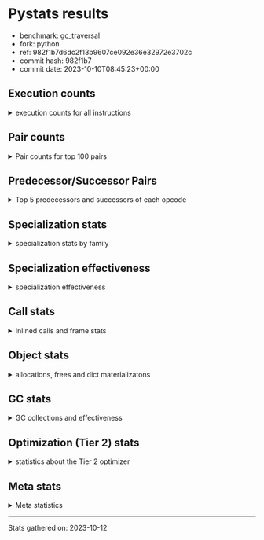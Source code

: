 
# Pystats results

- benchmark: gc_traversal
- fork: python
- ref: 982f1b7d6dc2f13b9607ce092e36e32972e3702c
- commit hash: 982f1b7
- commit date: 2023-10-10T08:45:23+00:00

## Execution counts

<details>
<summary> execution counts for all instructions </summary>

|Name | Count | Self | Cumulative | Miss ratio | 
|---|---:|---:|---:|---:|
| LOAD_FAST | 30,158,100 | 16.7% | 16.7% |  |
| STORE_FAST | 30,157,860 | 16.7% | 33.4% |  |
| FOR_ITER_RANGE | 30,092,040 | 16.6% | 50.0% |  |
| JUMP_BACKWARD | 30,031,920 | 16.6% | 66.6% |  |
| STORE_SUBSCR_LIST_INT | 29,970,000 | 16.6% | 83.2% |  |
| LOAD_FAST_LOAD_FAST | 29,970,000 | 16.6% | 99.8% |  |
| LOAD_CONST | 61,980 | 0.0% | 99.8% |  |
| LOAD_GLOBAL_BUILTIN | 60,120 | 0.0% | 99.8% |  |
| GET_ITER | 60,120 | 0.0% | 99.9% |  |
| CALL_BUILTIN_CLASS | 60,120 | 0.0% | 99.9% |  |
| BUILD_LIST | 60,120 | 0.0% | 99.9% |  |
| BINARY_OP | 60,040 | 0.0% | 100.0% |  |
| PUSH_NULL | 7,860 | 0.0% | 100.0% |  |
| LOAD_GLOBAL_MODULE | 7,780 | 0.0% | 100.0% |  |
| LOAD_ATTR_MODULE | 7,720 | 0.0% | 100.0% |  |
| CALL | 4,060 | 0.0% | 100.0% |  |
| CALL_BUILTIN_FAST_WITH_KEYWORDS | 3,840 | 0.0% | 100.0% |  |
| POP_TOP | 1,980 | 0.0% | 100.0% |  |
| POP_JUMP_IF_NOT_NONE | 1,920 | 0.0% | 100.0% |  |
| POP_JUMP_IF_FALSE | 1,920 | 0.0% | 100.0% |  |
| COMPARE_OP_INT | 1,920 | 0.0% | 100.0% |  |
| BINARY_OP_SUBTRACT_FLOAT | 1,920 | 0.0% | 100.0% |  |
| BINARY_OP_ADD_FLOAT | 1,920 | 0.0% | 100.0% | 3.1% |
| RETURN_VALUE | 180 | 0.0% | 100.0% |  |
| RESUME_CHECK | 180 | 0.0% | 100.0% |  |
| LOAD_DEREF | 180 | 0.0% | 100.0% |  |
| CALL_FUNCTION_EX | 120 | 0.0% | 100.0% |  |
| LOAD_GLOBAL | 100 | 0.0% | 100.0% |  |
| NOP | 60 | 0.0% | 100.0% |  |
| LIST_EXTEND | 60 | 0.0% | 100.0% |  |
| COPY_FREE_VARS | 60 | 0.0% | 100.0% |  |
| CALL_PY_EXACT_ARGS | 60 | 0.0% | 100.0% |  |
| CALL_INTRINSIC_1 | 60 | 0.0% | 100.0% |  |
| LOAD_ATTR | 40 | 0.0% | 100.0% |  |


</details>

## Pair counts

<details>
<summary> Pair counts for top 100 pairs </summary>

|Pair | Count | Self | Cumulative | 
|---|---:|---:|---:|
| JUMP_BACKWARD FOR_ITER_RANGE | 30,031,920 | 16.6% | 16.6% |
| FOR_ITER_RANGE STORE_FAST | 30,031,920 | 16.6% | 33.2% |
| STORE_SUBSCR_LIST_INT JUMP_BACKWARD | 29,970,000 | 16.6% | 49.8% |
| STORE_FAST LOAD_FAST_LOAD_FAST | 29,970,000 | 16.6% | 66.4% |
| LOAD_FAST_LOAD_FAST LOAD_FAST | 29,970,000 | 16.6% | 83.0% |
| LOAD_FAST STORE_SUBSCR_LIST_INT | 29,970,000 | 16.6% | 99.5% |
| LOAD_GLOBAL_BUILTIN LOAD_FAST | 60,120 | 0.0% | 99.6% |
| GET_ITER FOR_ITER_RANGE | 60,120 | 0.0% | 99.6% |
| FOR_ITER_RANGE LOAD_FAST | 60,120 | 0.0% | 99.6% |
| CALL_BUILTIN_CLASS GET_ITER | 60,120 | 0.0% | 99.7% |
| STORE_FAST LOAD_GLOBAL_BUILTIN | 60,080 | 0.0% | 99.7% |
| LOAD_FAST CALL_BUILTIN_CLASS | 60,080 | 0.0% | 99.7% |
| STORE_FAST LOAD_CONST | 60,000 | 0.0% | 99.8% |
| STORE_FAST JUMP_BACKWARD | 60,000 | 0.0% | 99.8% |
| LOAD_FAST STORE_FAST | 60,000 | 0.0% | 99.8% |
| LOAD_FAST BINARY_OP | 60,000 | 0.0% | 99.9% |
| LOAD_CONST BUILD_LIST | 60,000 | 0.0% | 99.9% |
| BUILD_LIST LOAD_FAST | 60,000 | 0.0% | 99.9% |
| BINARY_OP STORE_FAST | 60,000 | 0.0% | 100.0% |
| LOAD_ATTR_MODULE PUSH_NULL | 7,720 | 0.0% | 100.0% |
| LOAD_GLOBAL_MODULE LOAD_ATTR_MODULE | 7,700 | 0.0% | 100.0% |
| PUSH_NULL CALL | 3,900 | 0.0% | 100.0% |
| STORE_FAST LOAD_GLOBAL_MODULE | 3,880 | 0.0% | 100.0% |
| STORE_FAST LOAD_FAST | 3,840 | 0.0% | 100.0% |
| PUSH_NULL CALL_BUILTIN_FAST_WITH_KEYWORDS | 3,840 | 0.0% | 100.0% |
| POP_TOP LOAD_GLOBAL_MODULE | 1,920 | 0.0% | 100.0% |
| POP_JUMP_IF_NOT_NONE LOAD_FAST | 1,920 | 0.0% | 100.0% |
| POP_JUMP_IF_FALSE JUMP_BACKWARD | 1,920 | 0.0% | 100.0% |
| LOAD_FAST POP_JUMP_IF_NOT_NONE | 1,920 | 0.0% | 100.0% |
| LOAD_FAST LOAD_GLOBAL_MODULE | 1,920 | 0.0% | 100.0% |
| LOAD_FAST LOAD_CONST | 1,920 | 0.0% | 100.0% |
| LOAD_FAST BINARY_OP_SUBTRACT_FLOAT | 1,920 | 0.0% | 100.0% |
| LOAD_CONST COMPARE_OP_INT | 1,920 | 0.0% | 100.0% |
| COMPARE_OP_INT POP_JUMP_IF_FALSE | 1,920 | 0.0% | 100.0% |
| CALL_BUILTIN_FAST_WITH_KEYWORDS STORE_FAST | 1,920 | 0.0% | 100.0% |
| CALL_BUILTIN_FAST_WITH_KEYWORDS POP_TOP | 1,920 | 0.0% | 100.0% |
| CALL STORE_FAST | 1,920 | 0.0% | 100.0% |
| CALL LOAD_FAST | 1,920 | 0.0% | 100.0% |
| BINARY_OP_SUBTRACT_FLOAT BINARY_OP_ADD_FLOAT | 1,920 | 0.0% | 100.0% |
| BINARY_OP_ADD_FLOAT STORE_FAST | 1,920 | 0.0% | 100.0% |
| PUSH_NULL LOAD_FAST | 120 | 0.0% | 100.0% |
| LOAD_FAST RETURN_VALUE | 120 | 0.0% | 100.0% |
| LOAD_DEREF PUSH_NULL | 120 | 0.0% | 100.0% |
| CALL CALL | 100 | 0.0% | 100.0% |
| STORE_FAST LOAD_GLOBAL | 60 | 0.0% | 100.0% |
| RETURN_VALUE STORE_FAST | 60 | 0.0% | 100.0% |
| RETURN_VALUE RETURN_VALUE | 60 | 0.0% | 100.0% |
| RESUME_CHECK LOAD_DEREF | 60 | 0.0% | 100.0% |
| RESUME_CHECK LOAD_CONST | 60 | 0.0% | 100.0% |
| RESUME_CHECK BUILD_LIST | 60 | 0.0% | 100.0% |
| POP_TOP NOP | 60 | 0.0% | 100.0% |
| NOP LOAD_DEREF | 60 | 0.0% | 100.0% |
| LOAD_GLOBAL_MODULE LOAD_FAST | 60 | 0.0% | 100.0% |
| LOAD_FAST CALL_FUNCTION_EX | 60 | 0.0% | 100.0% |
| LOAD_FAST CALL | 60 | 0.0% | 100.0% |
| LOAD_FAST BUILD_LIST | 60 | 0.0% | 100.0% |
| LOAD_DEREF LIST_EXTEND | 60 | 0.0% | 100.0% |
| LOAD_CONST STORE_FAST | 60 | 0.0% | 100.0% |
| LIST_EXTEND CALL_INTRINSIC_1 | 60 | 0.0% | 100.0% |
| COPY_FREE_VARS RESUME_CHECK | 60 | 0.0% | 100.0% |
| CALL_PY_EXACT_ARGS RESUME_CHECK | 60 | 0.0% | 100.0% |
| CALL_INTRINSIC_1 CALL_FUNCTION_EX | 60 | 0.0% | 100.0% |
| CALL_FUNCTION_EX RESUME_CHECK | 60 | 0.0% | 100.0% |
| CALL_FUNCTION_EX COPY_FREE_VARS | 60 | 0.0% | 100.0% |
| CALL POP_TOP | 60 | 0.0% | 100.0% |
| BUILD_LIST STORE_FAST | 60 | 0.0% | 100.0% |
| BUILD_LIST LOAD_DEREF | 60 | 0.0% | 100.0% |
| RETURN_VALUE LOAD_GLOBAL | 40 | 0.0% | 100.0% |
| LOAD_GLOBAL LOAD_GLOBAL_MODULE | 40 | 0.0% | 100.0% |
| LOAD_GLOBAL LOAD_GLOBAL_BUILTIN | 40 | 0.0% | 100.0% |
| LOAD_FAST CALL_PY_EXACT_ARGS | 40 | 0.0% | 100.0% |
| CALL CALL_BUILTIN_CLASS | 40 | 0.0% | 100.0% |
| BINARY_OP BINARY_OP | 40 | 0.0% | 100.0% |
| RETURN_VALUE LOAD_GLOBAL_MODULE | 20 | 0.0% | 100.0% |
| LOAD_GLOBAL_MODULE LOAD_ATTR | 20 | 0.0% | 100.0% |
| LOAD_GLOBAL LOAD_ATTR | 20 | 0.0% | 100.0% |
| LOAD_ATTR PUSH_NULL | 20 | 0.0% | 100.0% |
| LOAD_ATTR LOAD_ATTR_MODULE | 20 | 0.0% | 100.0% |
| CALL CALL_PY_EXACT_ARGS | 20 | 0.0% | 100.0% |


</details>

## Predecessor/Successor Pairs

<details>
<summary> Top 5 predecessors and successors of each opcode </summary>

### GET_ITER

<details>
<summary> Successors and predecessors for GET_ITER </summary>

|Predecessors | Count | Percentage | 
|---|---:|---:|
| CALL_BUILTIN_CLASS | 60,120 | 100.0% |

|Successors | Count | Percentage | 
|---|---:|---:|
| FOR_ITER_RANGE | 60,120 | 100.0% |


</details>

### NOP

<details>
<summary> Successors and predecessors for NOP </summary>

|Predecessors | Count | Percentage | 
|---|---:|---:|
| POP_TOP | 60 | 100.0% |

|Successors | Count | Percentage | 
|---|---:|---:|
| LOAD_DEREF | 60 | 100.0% |


</details>

### POP_TOP

<details>
<summary> Successors and predecessors for POP_TOP </summary>

|Predecessors | Count | Percentage | 
|---|---:|---:|
| CALL_BUILTIN_FAST_WITH_KEYWORDS | 1,920 | 97.0% |
| CALL | 60 | 3.0% |

|Successors | Count | Percentage | 
|---|---:|---:|
| LOAD_GLOBAL_MODULE | 1,920 | 97.0% |
| NOP | 60 | 3.0% |


</details>

### PUSH_NULL

<details>
<summary> Successors and predecessors for PUSH_NULL </summary>

|Predecessors | Count | Percentage | 
|---|---:|---:|
| LOAD_ATTR_MODULE | 7,720 | 98.2% |
| LOAD_DEREF | 120 | 1.5% |
| LOAD_ATTR | 20 | 0.3% |

|Successors | Count | Percentage | 
|---|---:|---:|
| CALL | 3,900 | 49.6% |
| CALL_BUILTIN_FAST_WITH_KEYWORDS | 3,840 | 48.9% |
| LOAD_FAST | 120 | 1.5% |


</details>

### RETURN_VALUE

<details>
<summary> Successors and predecessors for RETURN_VALUE </summary>

|Predecessors | Count | Percentage | 
|---|---:|---:|
| LOAD_FAST | 120 | 66.7% |
| RETURN_VALUE | 60 | 33.3% |

|Successors | Count | Percentage | 
|---|---:|---:|
| STORE_FAST | 60 | 33.3% |
| RETURN_VALUE | 60 | 33.3% |
| LOAD_GLOBAL | 40 | 22.2% |
| LOAD_GLOBAL_MODULE | 20 | 11.1% |


</details>

### BINARY_OP

<details>
<summary> Successors and predecessors for BINARY_OP </summary>

|Predecessors | Count | Percentage | 
|---|---:|---:|
| LOAD_FAST | 60,000 | 99.9% |
| BINARY_OP | 40 | 0.1% |

|Successors | Count | Percentage | 
|---|---:|---:|
| STORE_FAST | 60,000 | 99.9% |
| BINARY_OP | 40 | 0.1% |


</details>

### BUILD_LIST

<details>
<summary> Successors and predecessors for BUILD_LIST </summary>

|Predecessors | Count | Percentage | 
|---|---:|---:|
| LOAD_CONST | 60,000 | 99.8% |
| RESUME_CHECK | 60 | 0.1% |
| LOAD_FAST | 60 | 0.1% |

|Successors | Count | Percentage | 
|---|---:|---:|
| LOAD_FAST | 60,000 | 99.8% |
| STORE_FAST | 60 | 0.1% |
| LOAD_DEREF | 60 | 0.1% |


</details>

### CALL

<details>
<summary> Successors and predecessors for CALL </summary>

|Predecessors | Count | Percentage | 
|---|---:|---:|
| PUSH_NULL | 3,900 | 96.1% |
| CALL | 100 | 2.5% |
| LOAD_FAST | 60 | 1.5% |

|Successors | Count | Percentage | 
|---|---:|---:|
| STORE_FAST | 1,920 | 47.3% |
| LOAD_FAST | 1,920 | 47.3% |
| CALL | 100 | 2.5% |
| POP_TOP | 60 | 1.5% |
| CALL_BUILTIN_CLASS | 40 | 1.0% |


</details>

### CALL_FUNCTION_EX

<details>
<summary> Successors and predecessors for CALL_FUNCTION_EX </summary>

|Predecessors | Count | Percentage | 
|---|---:|---:|
| LOAD_FAST | 60 | 50.0% |
| CALL_INTRINSIC_1 | 60 | 50.0% |

|Successors | Count | Percentage | 
|---|---:|---:|
| RESUME_CHECK | 60 | 50.0% |
| COPY_FREE_VARS | 60 | 50.0% |


</details>

### CALL_INTRINSIC_1

<details>
<summary> Successors and predecessors for CALL_INTRINSIC_1 </summary>

|Predecessors | Count | Percentage | 
|---|---:|---:|
| LIST_EXTEND | 60 | 100.0% |

|Successors | Count | Percentage | 
|---|---:|---:|
| CALL_FUNCTION_EX | 60 | 100.0% |


</details>

### COPY_FREE_VARS

<details>
<summary> Successors and predecessors for COPY_FREE_VARS </summary>

|Predecessors | Count | Percentage | 
|---|---:|---:|
| CALL_FUNCTION_EX | 60 | 100.0% |

|Successors | Count | Percentage | 
|---|---:|---:|
| RESUME_CHECK | 60 | 100.0% |


</details>

### JUMP_BACKWARD

<details>
<summary> Successors and predecessors for JUMP_BACKWARD </summary>

|Predecessors | Count | Percentage | 
|---|---:|---:|
| STORE_SUBSCR_LIST_INT | 29,970,000 | 99.8% |
| STORE_FAST | 60,000 | 0.2% |
| POP_JUMP_IF_FALSE | 1,920 | 0.0% |

|Successors | Count | Percentage | 
|---|---:|---:|
| FOR_ITER_RANGE | 30,031,920 | 100.0% |


</details>

### LIST_EXTEND

<details>
<summary> Successors and predecessors for LIST_EXTEND </summary>

|Predecessors | Count | Percentage | 
|---|---:|---:|
| LOAD_DEREF | 60 | 100.0% |

|Successors | Count | Percentage | 
|---|---:|---:|
| CALL_INTRINSIC_1 | 60 | 100.0% |


</details>

### LOAD_ATTR

<details>
<summary> Successors and predecessors for LOAD_ATTR </summary>

|Predecessors | Count | Percentage | 
|---|---:|---:|
| LOAD_GLOBAL_MODULE | 20 | 50.0% |
| LOAD_GLOBAL | 20 | 50.0% |

|Successors | Count | Percentage | 
|---|---:|---:|
| PUSH_NULL | 20 | 50.0% |
| LOAD_ATTR_MODULE | 20 | 50.0% |


</details>

### LOAD_CONST

<details>
<summary> Successors and predecessors for LOAD_CONST </summary>

|Predecessors | Count | Percentage | 
|---|---:|---:|
| STORE_FAST | 60,000 | 96.8% |
| LOAD_FAST | 1,920 | 3.1% |
| RESUME_CHECK | 60 | 0.1% |

|Successors | Count | Percentage | 
|---|---:|---:|
| BUILD_LIST | 60,000 | 96.8% |
| COMPARE_OP_INT | 1,920 | 3.1% |
| STORE_FAST | 60 | 0.1% |


</details>

### LOAD_DEREF

<details>
<summary> Successors and predecessors for LOAD_DEREF </summary>

|Predecessors | Count | Percentage | 
|---|---:|---:|
| RESUME_CHECK | 60 | 33.3% |
| NOP | 60 | 33.3% |
| BUILD_LIST | 60 | 33.3% |

|Successors | Count | Percentage | 
|---|---:|---:|
| PUSH_NULL | 120 | 66.7% |
| LIST_EXTEND | 60 | 33.3% |


</details>

### LOAD_FAST

<details>
<summary> Successors and predecessors for LOAD_FAST </summary>

|Predecessors | Count | Percentage | 
|---|---:|---:|
| LOAD_FAST_LOAD_FAST | 29,970,000 | 99.4% |
| LOAD_GLOBAL_BUILTIN | 60,120 | 0.2% |
| FOR_ITER_RANGE | 60,120 | 0.2% |
| BUILD_LIST | 60,000 | 0.2% |
| STORE_FAST | 3,840 | 0.0% |

|Successors | Count | Percentage | 
|---|---:|---:|
| STORE_SUBSCR_LIST_INT | 29,970,000 | 99.4% |
| CALL_BUILTIN_CLASS | 60,080 | 0.2% |
| STORE_FAST | 60,000 | 0.2% |
| BINARY_OP | 60,000 | 0.2% |
| POP_JUMP_IF_NOT_NONE | 1,920 | 0.0% |


</details>

### LOAD_FAST_LOAD_FAST

<details>
<summary> Successors and predecessors for LOAD_FAST_LOAD_FAST </summary>

|Predecessors | Count | Percentage | 
|---|---:|---:|
| STORE_FAST | 29,970,000 | 100.0% |

|Successors | Count | Percentage | 
|---|---:|---:|
| LOAD_FAST | 29,970,000 | 100.0% |


</details>

### LOAD_GLOBAL

<details>
<summary> Successors and predecessors for LOAD_GLOBAL </summary>

|Predecessors | Count | Percentage | 
|---|---:|---:|
| STORE_FAST | 60 | 60.0% |
| RETURN_VALUE | 40 | 40.0% |

|Successors | Count | Percentage | 
|---|---:|---:|
| LOAD_GLOBAL_MODULE | 40 | 40.0% |
| LOAD_GLOBAL_BUILTIN | 40 | 40.0% |
| LOAD_ATTR | 20 | 20.0% |


</details>

### POP_JUMP_IF_FALSE

<details>
<summary> Successors and predecessors for POP_JUMP_IF_FALSE </summary>

|Predecessors | Count | Percentage | 
|---|---:|---:|
| COMPARE_OP_INT | 1,920 | 100.0% |

|Successors | Count | Percentage | 
|---|---:|---:|
| JUMP_BACKWARD | 1,920 | 100.0% |


</details>

### POP_JUMP_IF_NOT_NONE

<details>
<summary> Successors and predecessors for POP_JUMP_IF_NOT_NONE </summary>

|Predecessors | Count | Percentage | 
|---|---:|---:|
| LOAD_FAST | 1,920 | 100.0% |

|Successors | Count | Percentage | 
|---|---:|---:|
| LOAD_FAST | 1,920 | 100.0% |


</details>

### STORE_FAST

<details>
<summary> Successors and predecessors for STORE_FAST </summary>

|Predecessors | Count | Percentage | 
|---|---:|---:|
| FOR_ITER_RANGE | 30,031,920 | 99.6% |
| LOAD_FAST | 60,000 | 0.2% |
| BINARY_OP | 60,000 | 0.2% |
| CALL_BUILTIN_FAST_WITH_KEYWORDS | 1,920 | 0.0% |
| CALL | 1,920 | 0.0% |

|Successors | Count | Percentage | 
|---|---:|---:|
| LOAD_FAST_LOAD_FAST | 29,970,000 | 99.4% |
| LOAD_GLOBAL_BUILTIN | 60,080 | 0.2% |
| LOAD_CONST | 60,000 | 0.2% |
| JUMP_BACKWARD | 60,000 | 0.2% |
| LOAD_GLOBAL_MODULE | 3,880 | 0.0% |


</details>

### BINARY_OP_ADD_FLOAT

<details>
<summary> Successors and predecessors for BINARY_OP_ADD_FLOAT </summary>

|Predecessors | Count | Percentage | 
|---|---:|---:|
| BINARY_OP_SUBTRACT_FLOAT | 1,920 | 100.0% |

|Successors | Count | Percentage | 
|---|---:|---:|
| STORE_FAST | 1,920 | 100.0% |


</details>

### BINARY_OP_SUBTRACT_FLOAT

<details>
<summary> Successors and predecessors for BINARY_OP_SUBTRACT_FLOAT </summary>

|Predecessors | Count | Percentage | 
|---|---:|---:|
| LOAD_FAST | 1,920 | 100.0% |

|Successors | Count | Percentage | 
|---|---:|---:|
| BINARY_OP_ADD_FLOAT | 1,920 | 100.0% |


</details>

### CALL_BUILTIN_CLASS

<details>
<summary> Successors and predecessors for CALL_BUILTIN_CLASS </summary>

|Predecessors | Count | Percentage | 
|---|---:|---:|
| LOAD_FAST | 60,080 | 99.9% |
| CALL | 40 | 0.1% |

|Successors | Count | Percentage | 
|---|---:|---:|
| GET_ITER | 60,120 | 100.0% |


</details>

### CALL_BUILTIN_FAST_WITH_KEYWORDS

<details>
<summary> Successors and predecessors for CALL_BUILTIN_FAST_WITH_KEYWORDS </summary>

|Predecessors | Count | Percentage | 
|---|---:|---:|
| PUSH_NULL | 3,840 | 100.0% |

|Successors | Count | Percentage | 
|---|---:|---:|
| STORE_FAST | 1,920 | 50.0% |
| POP_TOP | 1,920 | 50.0% |


</details>

### CALL_PY_EXACT_ARGS

<details>
<summary> Successors and predecessors for CALL_PY_EXACT_ARGS </summary>

|Predecessors | Count | Percentage | 
|---|---:|---:|
| LOAD_FAST | 40 | 66.7% |
| CALL | 20 | 33.3% |

|Successors | Count | Percentage | 
|---|---:|---:|
| RESUME_CHECK | 60 | 100.0% |


</details>

### COMPARE_OP_INT

<details>
<summary> Successors and predecessors for COMPARE_OP_INT </summary>

|Predecessors | Count | Percentage | 
|---|---:|---:|
| LOAD_CONST | 1,920 | 100.0% |

|Successors | Count | Percentage | 
|---|---:|---:|
| POP_JUMP_IF_FALSE | 1,920 | 100.0% |


</details>

### FOR_ITER_RANGE

<details>
<summary> Successors and predecessors for FOR_ITER_RANGE </summary>

|Predecessors | Count | Percentage | 
|---|---:|---:|
| JUMP_BACKWARD | 30,031,920 | 99.8% |
| GET_ITER | 60,120 | 0.2% |

|Successors | Count | Percentage | 
|---|---:|---:|
| STORE_FAST | 30,031,920 | 99.8% |
| LOAD_FAST | 60,120 | 0.2% |


</details>

### LOAD_ATTR_MODULE

<details>
<summary> Successors and predecessors for LOAD_ATTR_MODULE </summary>

|Predecessors | Count | Percentage | 
|---|---:|---:|
| LOAD_GLOBAL_MODULE | 7,700 | 99.7% |
| LOAD_ATTR | 20 | 0.3% |

|Successors | Count | Percentage | 
|---|---:|---:|
| PUSH_NULL | 7,720 | 100.0% |


</details>

### LOAD_GLOBAL_BUILTIN

<details>
<summary> Successors and predecessors for LOAD_GLOBAL_BUILTIN </summary>

|Predecessors | Count | Percentage | 
|---|---:|---:|
| STORE_FAST | 60,080 | 99.9% |
| LOAD_GLOBAL | 40 | 0.1% |

|Successors | Count | Percentage | 
|---|---:|---:|
| LOAD_FAST | 60,120 | 100.0% |


</details>

### LOAD_GLOBAL_MODULE

<details>
<summary> Successors and predecessors for LOAD_GLOBAL_MODULE </summary>

|Predecessors | Count | Percentage | 
|---|---:|---:|
| STORE_FAST | 3,880 | 49.9% |
| POP_TOP | 1,920 | 24.7% |
| LOAD_FAST | 1,920 | 24.7% |
| LOAD_GLOBAL | 40 | 0.5% |
| RETURN_VALUE | 20 | 0.3% |

|Successors | Count | Percentage | 
|---|---:|---:|
| LOAD_ATTR_MODULE | 7,700 | 99.0% |
| LOAD_FAST | 60 | 0.8% |
| LOAD_ATTR | 20 | 0.3% |


</details>

### RESUME_CHECK

<details>
<summary> Successors and predecessors for RESUME_CHECK </summary>

|Predecessors | Count | Percentage | 
|---|---:|---:|
| COPY_FREE_VARS | 60 | 33.3% |
| CALL_PY_EXACT_ARGS | 60 | 33.3% |
| CALL_FUNCTION_EX | 60 | 33.3% |

|Successors | Count | Percentage | 
|---|---:|---:|
| LOAD_DEREF | 60 | 33.3% |
| LOAD_CONST | 60 | 33.3% |
| BUILD_LIST | 60 | 33.3% |


</details>

### STORE_SUBSCR_LIST_INT

<details>
<summary> Successors and predecessors for STORE_SUBSCR_LIST_INT </summary>

|Predecessors | Count | Percentage | 
|---|---:|---:|
| LOAD_FAST | 29,970,000 | 100.0% |

|Successors | Count | Percentage | 
|---|---:|---:|
| JUMP_BACKWARD | 29,970,000 | 100.0% |


</details>


</details>

## Specialization stats

<details>
<summary> specialization stats by family </summary>

### STORE_SUBSCR

<details>
<summary> specialization stats for STORE_SUBSCR family </summary>

|Kind | Count | Ratio | 
|---|---|---|
|          hit |     29970000 | 100.0% |


</details>

### BINARY_OP

<details>
<summary> specialization stats for BINARY_OP family </summary>

|Kind | Count | Ratio | 
|---|---|---|
| specialization.deferred |        60000 | 93.9% |
|          hit |         3780 | 5.9% |
|         miss |           60 | 0.1% |

#### Specialization attempts

| | Count | Ratio | 
|---|---:|---:|
| Success | 0 | 0.0% |
| Failure | 40 | 100.0% |

|Failure kind | Count | Ratio | 
|---|---:|---:|
| multiply different types | 40 | 100.0% |


</details>

### CALL

<details>
<summary> specialization stats for CALL family </summary>

|Kind | Count | Ratio | 
|---|---|---|
| specialization.deferred |         3900 | 5.7% |
|          hit |        64020 | 94.0% |

#### Specialization attempts

| | Count | Ratio | 
|---|---:|---:|
| Success | 60 | 37.5% |
| Failure | 100 | 62.5% |

|Failure kind | Count | Ratio | 
|---|---:|---:|
| cfunc noargs | 100 | 100.0% |


</details>

### COMPARE_OP

<details>
<summary> specialization stats for COMPARE_OP family </summary>

|Kind | Count | Ratio | 
|---|---|---|
|          hit |         1920 | 100.0% |


</details>

### FOR_ITER

<details>
<summary> specialization stats for FOR_ITER family </summary>

|Kind | Count | Ratio | 
|---|---|---|
|          hit |     30092040 | 100.0% |


</details>

### JUMP_BACKWARD

<details>
<summary> specialization stats for JUMP_BACKWARD family </summary>

|Kind | Count | Ratio | 
|---|---|---|


</details>

### LOAD_ATTR

<details>
<summary> specialization stats for LOAD_ATTR family </summary>

|Kind | Count | Ratio | 
|---|---|---|
| specialization.deferred |           20 | 0.3% |
|          hit |         7720 | 99.5% |

#### Specialization attempts

| | Count | Ratio | 
|---|---:|---:|
| Success | 20 | 100.0% |
| Failure | 0 | 0.0% |

|Failure kind | Count | Ratio | 
|---|---:|---:|


</details>

### LOAD_GLOBAL

<details>
<summary> specialization stats for LOAD_GLOBAL family </summary>

|Kind | Count | Ratio | 
|---|---|---|
| specialization.deferred |           20 | 0.0% |
|          hit |        67900 | 99.9% |

#### Specialization attempts

| | Count | Ratio | 
|---|---:|---:|
| Success | 80 | 100.0% |
| Failure | 0 | 0.0% |

|Failure kind | Count | Ratio | 
|---|---:|---:|


</details>

### POP_JUMP_IF_FALSE

<details>
<summary> specialization stats for POP_JUMP_IF_FALSE family </summary>

|Kind | Count | Ratio | 
|---|---|---|


</details>

### POP_JUMP_IF_NOT_NONE

<details>
<summary> specialization stats for POP_JUMP_IF_NOT_NONE family </summary>

|Kind | Count | Ratio | 
|---|---|---|


</details>


</details>

## Specialization effectiveness

<details>
<summary> specialization effectiveness </summary>

|Instructions | Count | Ratio | 
|---|---:|---:|
| Basic | 90,478,740 | 50.0% |
| Not specialized | 30,100,060 | 16.6% |
| Specialized | 60,207,560 | 33.3% |

### Deferred by instruction

<details>
<summary> deferred by instruction </summary>

|Name | Count | Ratio | 
|---|---:|---:|
| BINARY_OP | 60,000 | 93.8% |
| CALL | 3,900 | 6.1% |
| LOAD_GLOBAL | 20 | 0.0% |
| LOAD_ATTR | 20 | 0.0% |
| UNPACK_SEQUENCE | 0 | 0.0% |
| TO_BOOL | 0 | 0.0% |
| STORE_SUBSCR_LIST_INT | 0 | 0.0% |
| STORE_SUBSCR | 0 | 0.0% |
| STORE_SLICE | 0 | 0.0% |
| STORE_FAST | 0 | 0.0% |


</details>

### Misses by instruction

<details>
<summary> misses by instruction </summary>

|Name | Count | Ratio | 
|---|---:|---:|
| BINARY_OP_ADD_FLOAT | 60 | 100.0% |
| STORE_SUBSCR_LIST_INT | 0 | 0.0% |
| STORE_FAST | 0 | 0.0% |
| RETURN_VALUE | 0 | 0.0% |
| RESUME_CHECK | 0 | 0.0% |
| PUSH_NULL | 0 | 0.0% |
| POP_TOP | 0 | 0.0% |
| NOP | 0 | 0.0% |
| LOAD_GLOBAL_MODULE | 0 | 0.0% |
| LOAD_GLOBAL_BUILTIN | 0 | 0.0% |


</details>


</details>

## Call stats

<details>
<summary> Inlined calls and frame stats </summary>

| | Count | Ratio | 
|---|---:|---:|
| Calls to PyEval_EvalDefault | 0 | 0.0% |
| Calls to Python functions inlined | 180 | 100.0% |
| Calls via PyEval_EvalFrame (total) | 0 | 0.0% |
| Calls via PyEval_EvalFrame (vector) | 0 | 0.0% |
| Calls via PyEval_EvalFrame (generator) | 0 | 0.0% |
| Calls via PyEval_EvalFrame (legacy) | 0 | 0.0% |
| Calls via PyEval_EvalFrame (function vectorcall) | 0 | 0.0% |
| Calls via PyEval_EvalFrame (build class) | 0 | 0.0% |
| Calls via PyEval_EvalFrame (slot) | 0 | 0.0% |
| Calls via PyEval_EvalFrame (function ex) | 120 | 66.7% |
| Calls via PyEval_EvalFrame (api) | 0 | 0.0% |
| Calls via PyEval_EvalFrame (method) | 0 | 0.0% |
| Frames pushed | 180 | 100.0% |
| Frame objects created | 0 | 0.0% |


</details>

## Object stats

<details>
<summary> allocations, frees and dict materializatons </summary>

| | Count | Ratio | 
|---|---:|---:|
| Allocations from freelist | 64,860 | 0.4% |
| Frees to freelist | 68,820 |  |
| Allocations | 16,935,660 | 99.6% |
| Allocations to 512 bytes | 16,879,500 | 99.3% |
| Allocations to 4 kbytes | 26,880 | 0.2% |
| Allocations over 4 kbytes | 29,280 | 0.2% |
| Frees | 16,935,580 |  |
| New values | 0 |  |
| Interpreter increfs | 76,648,540 | 99.9% |
| Interpreter decrefs | 63,506,580 | 67.8% |
| Increfs | 89,440 | 0.1% |
| Decrefs | 30,111,860 | 32.2% |
| Materialize dict (on request) | 0 |  |
| Materialize dict (new key) | 0 |  |
| Materialize dict (too big) | 0 |  |
| Materialize dict (str subclass) | 0 |  |
| Dematerialize dict | 0 |  |
| Method cache hits | 15 |  |
| Method cache misses | 5 |  |
| Method cache collisions | 5 |  |
| Method cache dunder hits | 0 |  |
| Method cache dunder misses | 0 |  |


</details>

## GC stats

<details>
<summary> GC collections and effectiveness </summary>

|Generation | Collections | Objects collected | Object visits | 
|---:|---:|---:|---:|
| 0 | 60 | 0 | 36,240,200 |
| 1 | 0 | 0 | 0 |
| 2 | 3,840 | 0 | 4,294,694,400 |


</details>

## Optimization (Tier 2) stats

<details>
<summary> statistics about the Tier 2 optimizer </summary>

### Overall stats

<details>
<summary> overall stats </summary>

| | Count | Ratio | 
|---|---:|---:|
| Optimization attempts | 0 |  |
| Traces created | 0 |  |
| Traces executed | 0 |  |
| Uops executed | 0 | 0 |
| Trace stack overflow | 0 |  |
| Trace stack underflow | 0 |  |
| Trace too long | 0 |  |
| Trace too short | 0 |  |
| Inner loop found | 0 |  |
| Recursive call | 0 |  |


</details>

**Trace length histogram**

|Range | Count | Ratio | 
|---|---:|---:|
| <= 1 | 0 |  |

**Optimized trace length histogram**

|Range | Count | Ratio | 
|---|---:|---:|
| <= 1 | 0 |  |

**Trace run length histogram**

|Range | Count | Ratio | 
|---|---:|---:|
| <= 1 | 0 |  |

### Uop stats

<details>
<summary> uop stats </summary>

|Uop | Count | Self | Cumulative | 
|---|---:|---:|---:|


</details>

### Unsupported opcodes

<details>
<summary> unsupported opcodes </summary>

|Opcode | Count | 
|---|---|


</details>


</details>

## Meta stats

<details>
<summary> Meta statistics </summary>

| | Count | 
|---|---:|
| Number of data files | 20 |


</details>

---
Stats gathered on: 2023-10-12
